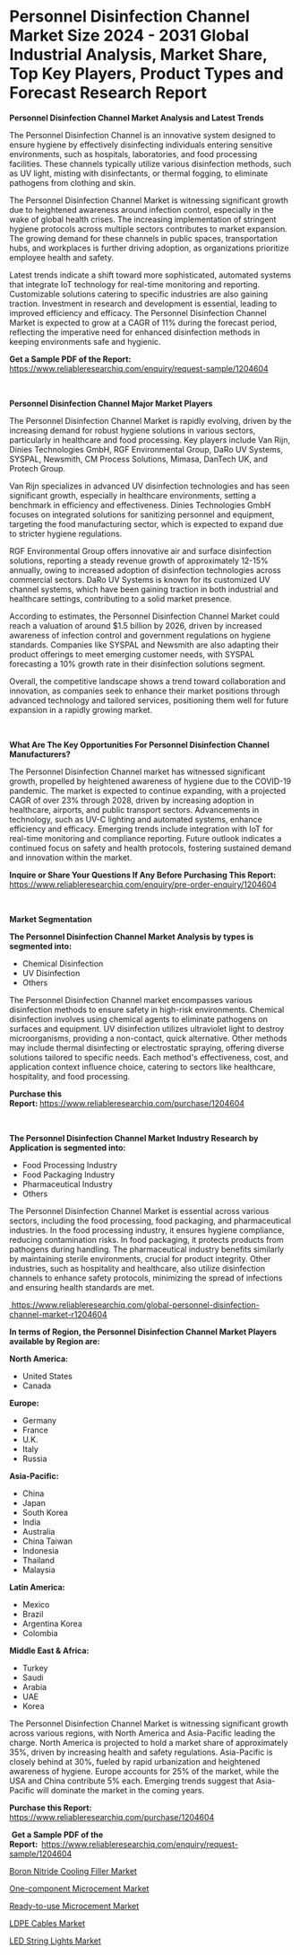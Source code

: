 <p><h1>Personnel Disinfection Channel Market Size 2024 - 2031 Global Industrial Analysis, Market Share, Top Key Players, Product Types and Forecast Research Report</h1></p><p><strong>Personnel Disinfection Channel Market Analysis and Latest Trends</strong></p>
<p><p>The Personnel Disinfection Channel is an innovative system designed to ensure hygiene by effectively disinfecting individuals entering sensitive environments, such as hospitals, laboratories, and food processing facilities. These channels typically utilize various disinfection methods, such as UV light, misting with disinfectants, or thermal fogging, to eliminate pathogens from clothing and skin.</p><p>The Personnel Disinfection Channel Market is witnessing significant growth due to heightened awareness around infection control, especially in the wake of global health crises. The increasing implementation of stringent hygiene protocols across multiple sectors contributes to market expansion. The growing demand for these channels in public spaces, transportation hubs, and workplaces is further driving adoption, as organizations prioritize employee health and safety.</p><p>Latest trends indicate a shift toward more sophisticated, automated systems that integrate IoT technology for real-time monitoring and reporting. Customizable solutions catering to specific industries are also gaining traction. Investment in research and development is essential, leading to improved efficiency and efficacy. The Personnel Disinfection Channel Market is expected to grow at a CAGR of 11% during the forecast period, reflecting the imperative need for enhanced disinfection methods in keeping environments safe and hygienic.</p></p>
<p><strong>Get a Sample PDF of the Report:&nbsp;</strong> <a href="https://www.reliableresearchiq.com/enquiry/request-sample/1204604?utm_campaign=1499&utm_medium=2&utm_source=Github&utm_content=ia&utm_term=16102024&utm_id=personnel-disinfection-channel">https://www.reliableresearchiq.com/enquiry/request-sample/1204604</a></p>
<p>&nbsp;</p>
<p><strong>Personnel Disinfection Channel Major Market Players</strong></p>
<p><p>The Personnel Disinfection Channel Market is rapidly evolving, driven by the increasing demand for robust hygiene solutions in various sectors, particularly in healthcare and food processing. Key players include Van Rijn, Dinies Technologies GmbH, RGF Environmental Group, DaRo UV Systems, SYSPAL, Newsmith, CM Process Solutions, Mimasa, DanTech UK, and Protech Group. </p><p>Van Rijn specializes in advanced UV disinfection technologies and has seen significant growth, especially in healthcare environments, setting a benchmark in efficiency and effectiveness. Dinies Technologies GmbH focuses on integrated solutions for sanitizing personnel and equipment, targeting the food manufacturing sector, which is expected to expand due to stricter hygiene regulations.</p><p>RGF Environmental Group offers innovative air and surface disinfection solutions, reporting a steady revenue growth of approximately 12-15% annually, owing to increased adoption of disinfection technologies across commercial sectors. DaRo UV Systems is known for its customized UV channel systems, which have been gaining traction in both industrial and healthcare settings, contributing to a solid market presence.</p><p>According to estimates, the Personnel Disinfection Channel Market could reach a valuation of around $1.5 billion by 2026, driven by increased awareness of infection control and government regulations on hygiene standards. Companies like SYSPAL and Newsmith are also adapting their product offerings to meet emerging customer needs, with SYSPAL forecasting a 10% growth rate in their disinfection solutions segment.</p><p>Overall, the competitive landscape shows a trend toward collaboration and innovation, as companies seek to enhance their market positions through advanced technology and tailored services, positioning them well for future expansion in a rapidly growing market.</p></p>
<p>&nbsp;</p>
<p><strong>What Are The Key Opportunities For Personnel Disinfection Channel Manufacturers?</strong></p>
<p><p>The Personnel Disinfection Channel market has witnessed significant growth, propelled by heightened awareness of hygiene due to the COVID-19 pandemic. The market is expected to continue expanding, with a projected CAGR of over 23% through 2028, driven by increasing adoption in healthcare, airports, and public transport sectors. Advancements in technology, such as UV-C lighting and automated systems, enhance efficiency and efficacy. Emerging trends include integration with IoT for real-time monitoring and compliance reporting. Future outlook indicates a continued focus on safety and health protocols, fostering sustained demand and innovation within the market.</p></p>
<p><strong>Inquire or Share Your Questions If Any Before Purchasing This Report:</strong> <a href="https://www.reliableresearchiq.com/enquiry/pre-order-enquiry/1204604?utm_campaign=1499&utm_medium=2&utm_source=Github&utm_content=ia&utm_term=16102024&utm_id=personnel-disinfection-channel">https://www.reliableresearchiq.com/enquiry/pre-order-enquiry/1204604</a></p>
<p>&nbsp;</p>
<p><strong>Market Segmentation</strong></p>
<p><strong>The Personnel Disinfection Channel Market Analysis by types is segmented into:</strong></p>
<p><ul><li>Chemical Disinfection</li><li>UV Disinfection</li><li>Others</li></ul></p>
<p><p>The Personnel Disinfection Channel market encompasses various disinfection methods to ensure safety in high-risk environments. Chemical disinfection involves using chemical agents to eliminate pathogens on surfaces and equipment. UV disinfection utilizes ultraviolet light to destroy microorganisms, providing a non-contact, quick alternative. Other methods may include thermal disinfecting or electrostatic spraying, offering diverse solutions tailored to specific needs. Each method's effectiveness, cost, and application context influence choice, catering to sectors like healthcare, hospitality, and food processing.</p></p>
<p><strong>Purchase this Report:&nbsp;</strong><a href="https://www.reliableresearchiq.com/purchase/1204604?utm_campaign=1499&utm_medium=2&utm_source=Github&utm_content=ia&utm_term=16102024&utm_id=personnel-disinfection-channel">https://www.reliableresearchiq.com/purchase/1204604</a></p>
<p>&nbsp;</p>
<p><strong>The Personnel Disinfection Channel Market Industry Research by Application is segmented into:</strong></p>
<p><ul><li>Food Processing Industry</li><li>Food Packaging Industry</li><li>Pharmaceutical Industry</li><li>Others</li></ul></p>
<p><p>The Personnel Disinfection Channel Market is essential across various sectors, including the food processing, food packaging, and pharmaceutical industries. In the food processing industry, it ensures hygiene compliance, reducing contamination risks. In food packaging, it protects products from pathogens during handling. The pharmaceutical industry benefits similarly by maintaining sterile environments, crucial for product integrity. Other industries, such as hospitality and healthcare, also utilize disinfection channels to enhance safety protocols, minimizing the spread of infections and ensuring health standards are met.</p></p>
<p><a href="https://www.reliableresearchiq.com/global-personnel-disinfection-channel-market-r1204604?utm_campaign=1499&utm_medium=2&utm_source=Github&utm_content=ia&utm_term=16102024&utm_id=personnel-disinfection-channel">&nbsp;https://www.reliableresearchiq.com/global-personnel-disinfection-channel-market-r1204604</a></p>
<p><strong>In terms of Region, the Personnel Disinfection Channel Market Players available by Region are:</strong></p>
<p>
    <p> <strong> North America: </strong>
        <ul>
            <li>United States</li>
            <li>Canada</li>
        </ul>
        </p> 
    <p> <strong> Europe: </strong>
        <ul>
            <li>Germany</li>
            <li>France</li>
            <li>U.K.</li>
            <li>Italy</li>
            <li>Russia</li>
        </ul>
        </p> 
    <p> <strong> Asia-Pacific: </strong>
        <ul>
            <li>China</li>
            <li>Japan</li>
            <li>South Korea</li>
            <li>India</li>
            <li>Australia</li>
            <li>China Taiwan</li>
            <li>Indonesia</li>
            <li>Thailand</li>
            <li>Malaysia</li>
        </ul>
        </p> 
    <p> <strong> Latin America: </strong>
        <ul>
            <li>Mexico</li>
            <li>Brazil</li>
            <li>Argentina Korea</li>
            <li>Colombia</li>
        </ul>
        </p> 
    <p> <strong> Middle East & Africa: </strong>
        <ul>
            <li>Turkey</li>
            <li>Saudi</li>
            <li>Arabia</li>
            <li>UAE</li>
            <li>Korea</li>
        </ul>
    </p>
    </p>
<p><p>The Personnel Disinfection Channel Market is witnessing significant growth across various regions, with North America and Asia-Pacific leading the charge. North America is projected to hold a market share of approximately 35%, driven by increasing health and safety regulations. Asia-Pacific is closely behind at 30%, fueled by rapid urbanization and heightened awareness of hygiene. Europe accounts for 25% of the market, while the USA and China contribute 5% each. Emerging trends suggest that Asia-Pacific will dominate the market in the coming years.</p></p>
<p><strong>Purchase this Report: </strong><a href="https://www.reliableresearchiq.com/purchase/1204604?utm_campaign=1499&utm_medium=2&utm_source=Github&utm_content=ia&utm_term=16102024&utm_id=personnel-disinfection-channel">https://www.reliableresearchiq.com/purchase/1204604</a></p>
<p>&nbsp;<strong>Get a Sample PDF of the Report:&nbsp;&nbsp;</strong><a href="https://www.reliableresearchiq.com/enquiry/request-sample/1204604?utm_campaign=1499&utm_medium=2&utm_source=Github&utm_content=ia&utm_term=16102024&utm_id=personnel-disinfection-channel">https://www.reliableresearchiq.com/enquiry/request-sample/1204604</a></p>
<p><strong></strong></p>
<p><p><a href="https://www.linkedin.com/pulse/navigating-global-boron-nitride-cooling-filler-market-landscape-vclwe?utm_campaign=1499&utm_medium=2&utm_source=Github&utm_content=ia&utm_term=16102024&utm_id=personnel-disinfection-channel">Boron Nitride Cooling Filler Market</a></p><p><a href="https://www.linkedin.com/pulse/pioneering-growth-analyzing-global-one-component-microcement-market-iksue?utm_campaign=1499&utm_medium=2&utm_source=Github&utm_content=ia&utm_term=16102024&utm_id=personnel-disinfection-channel">One-component Microcement Market</a></p><p><a href="https://www.linkedin.com/pulse/ready-to-use-microcement-market-trends-insights-type-application-sbwxc?trk=public_post_embed_feed-article-content&utm_campaign=1499&utm_medium=2&utm_source=Github&utm_content=ia&utm_term=16102024&utm_id=personnel-disinfection-channel">Ready-to-use Microcement Market</a></p><p><a href="https://www.linkedin.com/pulse/ldpe-cables-market-global-insights-regional-analysis-2024--ttblc?trk=public_post_embed_feed-article-content&utm_campaign=1499&utm_medium=2&utm_source=Github&utm_content=ia&utm_term=16102024&utm_id=personnel-disinfection-channel">LDPE Cables Market</a></p><p><a href="https://github.com/Krish2023na/Market-Research-Report-List-6/blob/main/led-string-lights-market.md?utm_campaign=1499&utm_medium=2&utm_source=Github&utm_content=ia&utm_term=16102024&utm_id=personnel-disinfection-channel">LED String Lights Market</a></p></p>